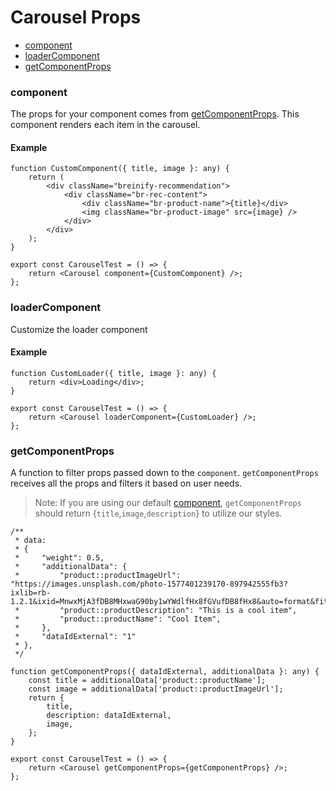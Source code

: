 # Carousel Props

* [component](#component)
* [loaderComponent](#loadercomponent)
* [getComponentProps](#getcomponentprops)

### component
The props for your component comes from [getComponentProps](#getcomponentprops). This component renders each item in the carousel.

#### Example
```tsx
function CustomComponent({ title, image }: any) {
    return (
        <div className="breinify-recommendation">
            <div className="br-rec-content">
                <div className="br-product-name">{title}</div>
                <img className="br-product-image" src={image} />
            </div>
        </div>
    );
}

export const CarouselTest = () => {
    return <Carousel component={CustomComponent} />;
};
```
### loaderComponent
Customize the loader component

#### Example
```tsx
function CustomLoader({ title, image }: any) {
    return <div>Loading</div>;
}

export const CarouselTest = () => {
    return <Carousel loaderComponent={CustomLoader} />;
};
```

### getComponentProps
A function to filter props passed down to the `component`. `getComponentProps` receives all the props and filters it based on user needs.
> Note: If you are using our default [component](#component), `getComponentProps` should return {`title`,`image`,`description`} to utilize our styles.

```tsx
/**
 * data:
 * {
 *     "weight": 0.5,
 *     "additionalData": {
 *         "product::productImageUrl": "https://images.unsplash.com/photo-1577401239170-897942555fb3?ixlib=rb-1.2.1&ixid=MnwxMjA3fDB8MHxwaG90by1wYWdlfHx8fGVufDB8fHx8&auto=format&fit=crop&w=1528&q=80",
 *         "product::productDescription": "This is a cool item",
 *         "product::productName": "Cool Item",
 *     },
 *     "dataIdExternal": "1"
 * },
 */

function getComponentProps({ dataIdExternal, additionalData }: any) {
    const title = additionalData['product::productName'];
    const image = additionalData['product::productImageUrl'];
    return {
        title,
        description: dataIdExternal,
        image,
    };
}

export const CarouselTest = () => {
    return <Carousel getComponentProps={getComponentProps} />;
};
```
